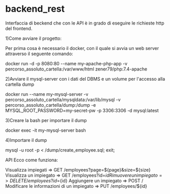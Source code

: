 # backend_rest

Interfaccia di beckend che con le API è in grado di eseguire le richieste http del frontend.

1)Come avviare il progetto:

Per prima cosa è necessario il docker, con il quale si avvia un web server attraverso il seguente comando:

docker run -d -p 8080:80 --name my-apache-php-app -v percorso_assoluto_cartella:/var/www/html zener79/php:7.4-apache

2)Avviare il mysql-server con i dati del DBMS e un volume per l'accesso alla cartella dump

docker run --name my-mysql-server -v percorso_assoluto_cartella/mysqldata:/var/lib/mysql -v percorso_assoluto_cartella/dump:/dump -e MYSQL_ROOT_PASSWORD=my-secret-pw -p 3306:3306 -d mysql:latest

3)Creare la bash per importare il dump

docker exec -it my-mysql-server bash

4)Importare il dump

mysql -u root -p < /dump/create_employee.sql; exit;

API
Ecco come funziona:

Visualizza impiegati    => GET /employees?page=${page}&size=${size}
Visualizza un impiegato => GET /employees?id=${id}
Rimuovere un impiegato  => DELETE /employees?id=${id}
Aggiungere un impiegato => POST /
Modificare le informazioni di un impiegato => PUT /employees/${id} 


